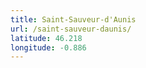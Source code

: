 ```yaml
---
title: Saint-Sauveur-d'Aunis
url: /saint-sauveur-daunis/
latitude: 46.218
longitude: -0.886
---
```

